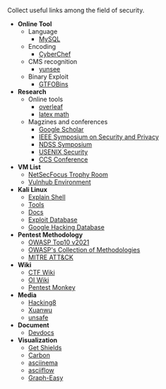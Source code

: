 Collect useful links among the field of security.

- **Online Tool**
  - Language
    - [MySQL](https://onecompiler.com/mysql)
  - Encoding
    - [CyberChef](https://gchq.github.io/CyberChef/)
  - CMS recognition
    - [yunsee](https://www.yunsee.cn/)
  - Binary Exploit
    - [GTFOBins](https://gtfobins.github.io/)
- **Research**
  - Online tools
    - [overleaf](https://www.overleaf.com)
    - [latex math](https://latex.codecogs.com/eqneditor/editor.php)
  - Magzines and conferences
    -  [Google Scholar](https://scholar.google.com)
    - [IEEE Symposium on Security and Privacy](https://ieeexplore.ieee.org/xpl/conhome/1000646/all-proceedings)
    - [NDSS Symposium](https://www.ndss-symposium.org)
    - [USENIX Security](https://www.usenix.org/conference/usenixsecurity21)
    - [CCS Conference](https://dl.acm.org/conference/ccs)
- **VM List**
  - [NetSecFocus Trophy Room](https://docs.google.com/spreadsheets/u/1/d/1dwSMIAPIam0PuRBkCiDI88pU3yzrqqHkDtBngUHNCw8/)
  - [Vulnhub Environment](https://vulhub.org/#/environments/)
- **Kali Linux**
  - [Explain Shell](https://explainshell.com/)
  - [Tools](https://www.kali.org/tools/)
  - [Docs](https://www.kali.org/docs/)
  - [Exploit Database](https://www.exploit-db.com/)
  - [Google Hacking Database](https://www.exploit-db.com/google-hacking-database)
- **Pentest Methodology**
  - [OWASP Top10 v2021](https://owasp.org/Top10/)
  - [OWASP's Collection of Methodologies](https://wiki.owasp.org/index.php/Penetration_testing_methodologies)
  - [MITRE ATT&CK](https://attack.mitre.org)
- **Wiki**
  - [CTF Wiki](https://ctf-wiki.org)
  - [OI Wiki](https://oi-wiki.org)
  - [Pentest Monkey](https://pentestmonkey.net/)
- **Media**
  - [Hacking8](https://i.hacking8.com)
  - [Xuanwu](https://xlab.tencent.com/cn/)
  - [unsafe](https://unsafe.sh)
- **Document**
  - [Devdocs](https://devdocs.io/)
- **Visualization**
  - [Get Shields](https://shields.io/)
  - [Carbon](https://carbon.now.sh)
  - [asciinema](https://github.com/asciinema/asciinema)
  - [asciiflow](https://asciiflow.com/)
  - [Graph-Easy](https://github.com/ironcamel/Graph-Easy)
